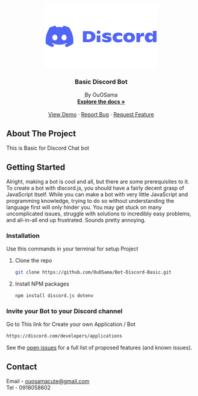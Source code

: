 <!-- PROJECT LOGO -->
<br />
<div align="center">
  <a href="https://github.com/OuOSama/Bot-Discord-Basic">
    <img src="Picture/Discord.png" alt="Logo" width="" height="">
  </a>

  <h3 align="center">Basic Discord Bot</h3>

  <p align="center">
    ฺBy OuOSama
    <br />
    <a href="https://discord.js.org/"><strong>Explore the docs »</strong></a>
    <br />
    <br />
    <a href="https://discord.com/oauth2/authorize?client_id=1215741606746128485&permissions=8&scope=bot+applications.commands">View Demo</a>
    ·
    <a href="https://github.com/OuOSama/Bot-Discord-Basic/issues">Report Bug</a>
    ·
    <a href="https://github.com/OuOSama/Bot-Discord-Basic/issues">Request Feature</a>
  </p>
</div>


<!-- ABOUT THE PROJECT -->
## About The Project


This is Basic for Discord Chat bot


<!-- GETTING STARTED -->
## Getting Started

Alright, making a bot is cool and all, but there are some prerequisites to it. To create a bot with discord.js, you should have a fairly decent grasp of JavaScript itself. While you can make a bot with very little JavaScript and programming knowledge, trying to do so without understanding the language first will only hinder you. You may get stuck on many uncomplicated issues, struggle with solutions to incredibly easy problems, and all-in-all end up frustrated. Sounds pretty annoying.

### Installation

Use this commands in your terminal for setup Project

1. Clone the repo
   ```sh
   git clone https://github.com/OuOSama/Bot-Discord-Basic.git
   ```
2. Install NPM packages
   ```sh
   npm install discord.js dotenv
   ```

### Invite your Bot to your Discord channel

Go to This link for Create your own Application / Bot

   ```sh
   https://discord.com/developers/applications
   ```

See the [open issues](https://github.com/OuOSama/Bot-Discord-Basic/issues) for a full list of proposed features (and known issues).



<!-- CONTACT -->
## Contact

Email - ouosamacute@gmail.com 
<br>
Tel - 0918058602



